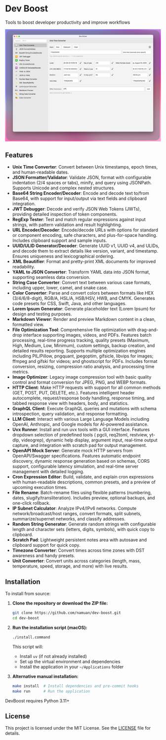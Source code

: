 # Dev Boost

Tools to boost developer productivity and improve workflows

![](assets/dev-boost-screen.png)

## Features

- **Unix Time Converter**: Convert between Unix timestamps, epoch times, and human-readable dates.
- **JSON Formatter/Validator**: Validate JSON, format with configurable indentation (2/4 spaces or tabs), minify, and
  query using JSONPath. Supports Unicode and complex nested structures.
- **Base64 String Encoder/Decoder**: Encode and decode text to/from Base64, with support for input/output via text
  fields and clipboard integration.
- **JWT Debugger**: Decode and verify JSON Web Tokens (JWTs), providing detailed inspection of token components.
- **RegExp Tester**: Test and match regular expressions against input strings, with pattern validation and result
  highlighting.
- **URL Encoder/Decoder**: Encode/decode URLs with options for standard or component encoding, safe characters, and
  plus-for-space handling. Includes clipboard support and sample inputs.
- **UUID/ULID Generator/Decoder**: Generate UUID v1, UUID v4, and ULIDs, and decode them to extract details like
  version, variant, and timestamp. Ensures uniqueness and lexicographical ordering.
- **XML Beautifier**: Format and pretty-print XML documents for improved readability.
- **YAML to JSON Converter**: Transform YAML data into JSON format, supporting seamless data conversion.
- **String Case Converter**: Convert text between various case formats, including upper, lower, camel, and snake case.
- **Color Converter**: Parse and convert colors between formats like HEX (3/4/6/8-digit), RGB/A, HSL/A, HSB/HSV, HWB,
  and CMYK. Generates code presets for CSS, Swift, Java, and other languages.
- **Lorem Ipsum Generator**: Generate placeholder text (Lorem Ipsum) for design and testing purposes.
- **Markdown Viewer**: Render and preview Markdown content in a clean, formatted view.
- **File Optimization Tool**: Comprehensive file optimization with drag-and-drop interface supporting images, videos, and PDFs. Features batch processing, real-time progress tracking, quality presets (Maximum, High, Medium, Low, Minimum), custom settings, backup creation, and detailed results reporting. Supports multiple optimization engines including PIL/Pillow, pngquant, jpegoptim, gifsicle, libvips for images; ffmpeg and gifski for videos; and ghostscript for PDFs. Includes format conversion, resizing, compression ratio analysis, and processing time metrics.
- **Image Optimizer**: Legacy image compression tool with basic quality control and format conversion for JPEG, PNG, and WEBP formats.
- **HTTP Client**: Make HTTP requests with support for all common methods (GET, POST, PUT, DELETE, etc.). Features
  intelligent header autocomplete, request/response body handling, response timing, and tabbed response view with
  headers, body, and statistics.
- **GraphQL Client**: Execute GraphQL queries and mutations with schema introspection, query validation, and response
  formatting.
- **LLM Client**: Interact with various Large Language Models including OpenAI, Anthropic, and Google models for
  AI-powered assistance.
- **Uvx Runner**: Install and run uvx tools with a GUI interface. Features dropdown selection of predefined tools (
  pgcli, req2toml, restview, yt-dlp, videogrep), dynamic help display, argument input, real-time output capture, and
  integration with scratch pad for output management.
- **OpenAPI Mock Server**: Generate mock HTTP servers from OpenAPI/Swagger specifications. Features automatic endpoint
  discovery, dynamic response generation based on schemas, CORS support, configurable latency simulation, and real-time
  server management with detailed logging.
- **Cron Expression Editor**: Build, validate, and explain cron expressions with human-readable descriptions, common
  presets, and a preview of upcoming execution times.
- **File Rename**: Batch-rename files using flexible patterns (numbering, dates, slugify/transliteration). Includes
  preview, optional backups, and one-click rollback.
- **IP Subnet Calculator**: Analyze IPv4/IPv6 networks. Compute network/broadcast/host ranges, convert formats, split
  subnets, summarize/supernet networks, and classify addresses.
- **Random String Generator**: Generate random strings with configurable length and character sets (letters, digits,
  symbols), with quick copy to clipboard.
- **Scratch Pad**: Lightweight persistent notes area with autosave and clipboard support for quick copy.
- **Timezone Converter**: Convert times across time zones with DST awareness and handy presets.
- **Unit Converter**: Convert units across categories (length, mass, temperature, speed, storage, and more) with live
  results.

## Installation

To install from source:

1. **Clone the repository or download the ZIP file:**

   ```bash
   git clone https://github.com/namuan/dev-boost.git
   cd dev-boost
   ```

2. **Run the installation script (macOS):**

   ```bash
   ./install.command
   ```

   This script will:

   - Install `uv` (if not already installed)
   - Set up the virtual environment and dependencies
   - Install the application in your `~/Applications` folder

3. **Alternative manual installation:**
   ```bash
   make install  # Install dependencies and pre-commit hooks
   make run      # Run the application
   ```

DevBoost requires Python 3.11+

## License

This project is licensed under the MIT License. See the [LICENSE](LICENSE) file for details.
